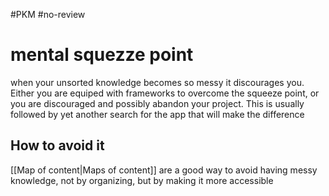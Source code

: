 #PKM #no-review 
# mental squezze point
when your unsorted knowledge becomes so messy it discourages you.
Either you are equiped with frameworks to overcome the squeeze point, or you are discouraged and possibly abandon your project. This is usually followed by yet another search for the app that will make the difference

## How to avoid it
[[Map of content|Maps of content]] are a good way to avoid having messy knowledge, not by organizing, but by making it more accessible
